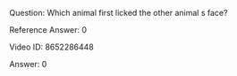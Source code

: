 Question: Which animal first licked the other animal s face?

Reference Answer: 0

Video ID: 8652286448

Answer: 0

